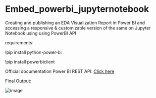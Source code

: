 # Embed_powerbi_jupyternotebook
Creating and publishing an EDA Visualization Report in Power BI and accessing a responsive &amp; customizable version of the same on Jupyter Notebook using using PowerBI API

requirements:

!pip install python-power-bi

!pip install powerbiclient

Official documentation Power BI REST API:
<a href="https://docs.microsoft.com/en-us/rest/api/power-bi/"> Click here </a>

Final Output:

![image](https://user-images.githubusercontent.com/59755186/183735291-fd037471-8fd1-4df2-a8cc-22f732065c28.png)

